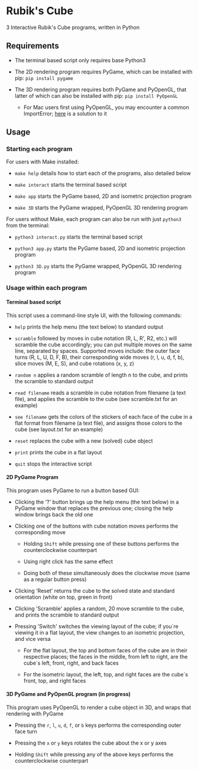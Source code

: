 # Rubik's Cube
3 Interactive Rubik's Cube programs, written in Python


## Requirements
* The terminal based script only requires base Python3

* The 2D rendering program requires PyGame, which can be installed with pip: `pip install pygame`

* The 3D rendering program requires both PyGame and PyOpenGL, that latter of which can also be installed with pip: `pip install PyOpenGL`
    * For Mac users first using PyOpenGL, you may encounter a common ImportError; [here](https://github.com/PixarAnimationStudios/USD/issues/1372) is a solution to it
    
## Usage
### Starting each program
For users with Make installed:

* `make help` details how to start each of the programs, also detailed below

* `make interact` starts the terminal based script

* `make app` starts the PyGame based, 2D and isometric projection program

* `make 3D` starts the PyGame wrapped, PyOpenGL 3D rendering program

For users without Make, each program can also be run with just `python3` from the terminal:

* `python3 interact.py` starts the terminal based script

* `python3 app.py` starts the PyGame based, 2D and isometric projection program

* `python3 3D.py` starts the PyGame wrapped, PyOpenGL 3D rendering program

### Usage within each program
#### Terminal based script
This script uses a command-line style UI, with the following commands:

* `help` prints the help menu (the text below) to standard output

* `scramble` followed by moves in cube notation (R, L, R', R2, etc.) will scramble the cube accordingly; you can put multiple moves on the same line, separated by spaces. Supported moves include: the outer face turns (R, L, U, D, F, B), their corresponding wide moves (r, l, u, d, f, b), slice moves (M, E, S), and cube rotations (x, y, z)

* `random n` applies a random scramble of length n to the cube, and prints the scramble to standard output

* `read filename` reads a scramble in cube notation from filename (a text file),
        and applies the scramble to the cube (see scramble.txt for an example)

* `see filename` gets the colors of the stickers of each face of the cube in a flat format
        from filename (a text file), and assigns those colors to the cube (see layout.txt for an example)

* `reset` replaces the cube with a new (solved) cube object

* `print` prints the cube in a flat layout

* `quit` stops the interactive script

#### 2D PyGame Program
This program uses PyGame to run a button based GUI:

* Clicking the '?' button brings up the help menu (the text below) in a PyGame window that replaces the previous one; closing the help window brings back the old one
  
* Clicking one of the buttons with cube notation moves performs the corresponding move

    * Holding `Shift` while pressing one of these buttons performs the counterclockwise counterpart
    
    * Using right click has the same effect
    
    * Doing both of these simultaneously does the clockwise move (same as a regular button press)
    
* Clicking 'Reset' returns the cube to the solved state and standard orientation (white on top, green in front)

* Clicking 'Scramble' applies a random, 20 move scramble to the cube, and prints the scramble to standard output

* Pressing 'Switch' switches the viewing layout of the cube; if you`re viewing it in a flat layout, the view changes to an isometric projection, and vice versa

    * For the flat layout, the top and bottom faces of the cube are in their respective places; the faces in the middle, from left to right, are the cube`s left, front, right, and back faces
    
    * For the isometric layout, the left, top, and right faces are the cube`s front, top, and right faces
    
#### 3D PyGame and PyOpenGL program (in progress)
This program uses PyOpenGL to render a cube object in 3D, and wraps that rendering with PyGame

* Pressing the `r`, `l`, `u`, `d`, `f`, or `b` keys performs the corresponding outer face turn

* Pressing the `x` or `y` keys rotates the cube about the x or y axes
    
* Holding `Shift` while pressing any of the above keys performs the counterclockwise counterpart
